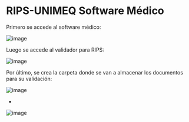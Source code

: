 # RIPS-UNIMEQ Software Médico

Primero se accede al software médico:

![image](https://github.com/user-attachments/assets/e251c90f-3f10-412c-ab72-6095e8a43255)

Luego se accede al validador para RIPS:

![image](https://github.com/user-attachments/assets/8e942243-2c71-44fc-a368-f04725dc4662)

Por último, se crea la carpeta donde se van a almacenar los documentos para su validación:

![image](https://github.com/user-attachments/assets/185dbf15-af5a-44d0-bdaa-80d41d82af0a)

-

![image](https://github.com/user-attachments/assets/7f95981c-9d81-47b5-8376-a694b7f40ccc)

